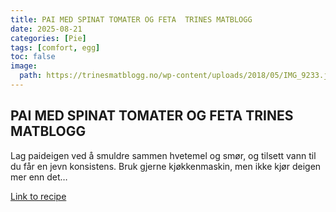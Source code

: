 ```yaml
---
title: PAI MED SPINAT TOMATER OG FETA  TRINES MATBLOGG
date: 2025-08-21
categories: [Pie]
tags: [comfort, egg]
toc: false
image:
  path: https://trinesmatblogg.no/wp-content/uploads/2018/05/IMG_9233.jpg
---
```


## PAI MED SPINAT TOMATER OG FETA  TRINES MATBLOGG

  Lag paideigen ved å smuldre sammen hvetemel og smør, og tilsett vann til du får en jevn konsistens. Bruk gjerne kjøkkenmaskin, men ikke kjør deigen mer enn det…

  [Link to recipe](https://trinesmatblogg.no/recipe/pai-med-spinat-tomater-og-feta/)

  
